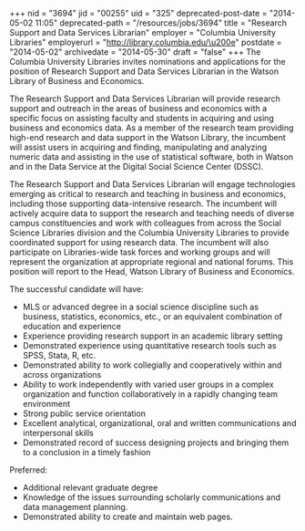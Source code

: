 +++
nid = "3694"
jid = "00255"
uid = "325"
deprecated-post-date = "2014-05-02 11:05"
deprecated-path = "/resources/jobs/3694"
title = "Research Support and Data Services Librarian"
employer = "Columbia University Libraries"
employerurl = "http://library.columbia.edu/\u200e"
postdate = "2014-05-02"
archivedate = "2014-05-30"
draft = "false"
+++
The Columbia University Libraries invites nominations and applications
for the position of Research Support and Data Services Librarian in the
Watson Library of Business and Economics.

The Research Support and Data Services Librarian will provide research
support and outreach in the areas of business and economics with a
specific focus on assisting faculty and students in acquiring and using
business and economics data. As a member of the research team providing
high-end research and data support in the Watson Library, the incumbent
will assist users in acquiring and finding, manipulating and analyzing
numeric data and assisting in the use of statistical software, both in
Watson and in the Data Service at the Digital Social Science Center
(DSSC).

The Research Support and Data Services Librarian will engage
technologies emerging as critical to research and teaching in business
and economics, including those supporting data-intensive research. The
incumbent will actively acquire data to support the research and
teaching needs of diverse campus constituencies and work with colleagues
from across the Social Science Libraries division and the Columbia
University Libraries to provide coordinated support for using research
data. The incumbent will also participate on Libraries-wide task forces
and working groups and will represent the organization at appropriate
regional and national forums. This position will report to the Head,
Watson Library of Business and Economics.
  
The successful candidate will have:

-   MLS or advanced degree in a social science discipline such as
    business, statistics, economics, etc., or an equivalent combination
    of education and experience
-   Experience providing research support in an academic library setting
-   Demonstrated experience using quantitative research tools such as
    SPSS, Stata, R, etc.
-   Demonstrated ability to work collegially and cooperatively within
    and across organizations
-   Ability to work independently with varied user groups in a complex
    organization and function collaboratively in a rapidly changing team
    environment
-   Strong public service orientation
-   Excellent analytical, organizational, oral and written
    communications and interpersonal skills
-   Demonstrated record of success designing projects and bringing them
    to a conclusion in a timely fashion

Preferred:

-   Additional relevant graduate degree
-   Knowledge of the issues surrounding scholarly communications and
    data management planning. 
-   Demonstrated ability to create and maintain web pages.
